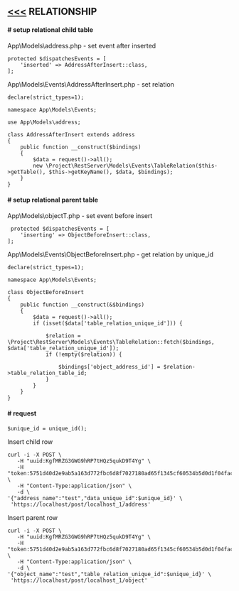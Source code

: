 ## [<<<](https://github.com/kriit24/project-rest-server/) RELATIONSHIP

#### # setup relational child table

App\Models\address.php - set event after inserted
```
protected $dispatchesEvents = [
    'inserted' => AddressAfterInsert::class,
];
```

App\Models\Events\AddressAfterInsert.php - set relation

```
declare(strict_types=1);

namespace App\Models\Events;

use App\Models\address;

class AddressAfterInsert extends address
{
    public function __construct($bindings)
    {
        $data = request()->all();
        new \Project\RestServer\Models\Events\TableRelation($this->getTable(), $this->getKeyName(), $data, $bindings);
    }
}
```

#### # setup relational parent table

App\Models\objectT.php - set event before insert
```
 protected $dispatchesEvents = [
    'inserting' => ObjectBeforeInsert::class,
];
```

App\Models\Events\ObjectBeforeInsert.php - get relation by unique_id

```
declare(strict_types=1);

namespace App\Models\Events;

class ObjectBeforeInsert
{
    public function __construct(&$bindings)
    {
        $data = request()->all();
        if (isset($data['table_relation_unique_id'])) {

            $relation = \Project\RestServer\Models\Events\TableRelation::fetch($bindings, $data['table_relation_unique_id']);
            if (!empty($relation)) {

                $bindings['object_address_id'] = $relation->table_relation_table_id;
            }
        }
    }
}
```

#### # request

```
$unique_id = unique_id();
```
Insert child row

```
curl -i -X POST \
   -H "uuid:KgfMRZG3GWG9hRP7tHQz5qukD9T4Yg" \
   -H "token:5751d40d2e9ab5a163d772fbc6d8f7027180ad65f1345cf60534b5d0d1f04facd35271987f05e0c8c9e8b5ba6a881bbe7bcce7521d5d995bdf08bc2ea00bc7dd" \
   -H "Content-Type:application/json" \
   -d \
'{"address_name":"test","data_unique_id":$unique_id}' \
 'https://localhost/post/localhost_1/address'
```

Insert parent row

```
curl -i -X POST \
   -H "uuid:KgfMRZG3GWG9hRP7tHQz5qukD9T4Yg" \
   -H "token:5751d40d2e9ab5a163d772fbc6d8f7027180ad65f1345cf60534b5d0d1f04facd35271987f05e0c8c9e8b5ba6a881bbe7bcce7521d5d995bdf08bc2ea00bc7dd" \
   -H "Content-Type:application/json" \
   -d \
'{"object_name":"test","table_relation_unique_id":$unique_id}' \
 'https://localhost/post/localhost_1/object'
```

